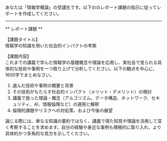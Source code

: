 あなたは「情報学概論」の受講生です。以下ののレポート課題の指示に従ってレポートを作成してください。

---------------------------------------
** レポート課題 **

【課題タイトル】  
情報学の知識を用いた社会的インパクトの考察

【課題内容】  
これまでの講義で学んだ情報学の基礎概念や理論を応用し、実社会で見られる具体的な技術や事例を一つ取り上げて分析してください。以下の観点を中心に、1600字でまとめなさい。  

1. 選んだ技術や事例の概要と背景  
2. その技術がもたらす社会的インパクト（メリット・デメリット）の検討  
3. 講義で扱った理論・概念（アルゴリズム、データ構造、ネットワーク、セキュリティ、AI、情報倫理など）の適用と解釈  
4. 倫理的課題やリスクへの対処策、および今後の展望  

論じる際には、単なる知識の要約ではなく、講義で得た知見や理論を活用して深く考察することを求めます。自分の経験や身近な事例も積極的に取り入れ、より具体的かつ多角的な見方を示してください。